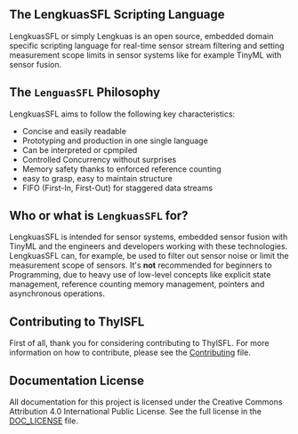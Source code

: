 ## The LengkuasSFL Scripting Language

LengkuasSFL or simply Lengkuas is an open source, embedded domain specific scripting language for real-time sensor stream filtering and setting measurement scope limits in sensor systems like for example TinyML with sensor fusion.

## The `LenguasSFL` Philosophy

LengkuasSFL aims to follow the following key characteristics:

*   Concise and easily readable
*   Prototyping and production in one single language
*   Can be interpreted or cpmpiled
*   Controlled Concurrency without surprises
*   Memory safety thanks to enforced reference counting
*   easy to grasp, easy to maintain structure
*   FIFO (First-In, First-Out) for staggered data streams

## Who or what is `LengkuasSFL` for?

LengkuasSFL is intended for sensor systems, embedded sensor fusion with TinyML and the engineers and developers working with these technologies. LengkuasSFL can, for example, be used to filter out sensor noise or limit the measurement scope of sensors. It's **not** recommended for beginners to Programming, due to heavy use of low-level concepts like explicit state management, reference counting memory management, pointers and asynchronous operations.

## Contributing to ThylSFL

First of all, thank you for considering contributing to ThylSFL. For more information on how to contribute, please see the [Contributing](https://github.com/TheSkyler-Dev/ThylSFL/blob/main/CONTRIBUTING.md) file.

## Documentation License

All documentation for this project is licensed under the Creative Commons Attribution 4.0 International Public License. See the full license in the [DOC\_LICENSE](https://github.com/TheSkyler-Dev/LengkuasSFL/blob/main/Doc/DOC_LICENSE) file.